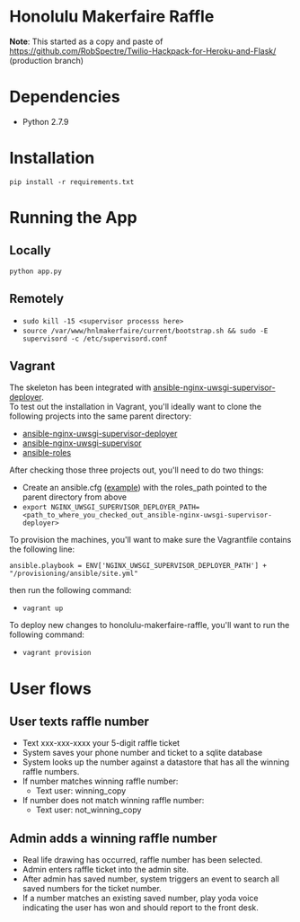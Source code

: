 # Honolulu Makerfaire Raffle

**Note**: This started as a copy and paste of https://github.com/RobSpectre/Twilio-Hackpack-for-Heroku-and-Flask/ (production branch)

# Dependencies

  * Python 2.7.9

# Installation

`pip install -r requirements.txt`

# Running the App

## Locally

`python app.py`

## Remotely

  - `sudo kill -15 <supervisor processs here>`
  - `source /var/www/hnlmakerfaire/current/bootstrap.sh && sudo -E supervisord -c /etc/supervisord.conf`

## Vagrant

The skeleton has been integrated with
[ansible-nginx-uwsgi-supervisor-deployer](http://github.com/ryankanno/ansible-nginx-uwsgi-supervisor-deployer).  
To test out the installation in Vagrant, you'll ideally want to clone the following projects into the same parent directory:

* [ansible-nginx-uwsgi-supervisor-deployer](http://github.com/ryankanno/ansible-nginx-uwsgi-supervisor-deployer)
* [ansible-nginx-uwsgi-supervisor](http://github.com/ryankanno/ansible-nginx-uwsgi-supervisor)
* [ansible-roles](http://github.com/ryankanno/ansible-roles)

After checking those three projects out, you'll need to do two things:

* Create an ansible.cfg ([example](http://github.com/ryankanno/flask-skeleton/tree/master/ansible.cfg.example)) with the roles_path pointed to the parent directory from above
* `export NGINX_UWSGI_SUPERVISOR_DEPLOYER_PATH=<path_to_where_you_checked_out_ansible-nginx-uwsgi-supervisor-deployer>`

To provision the machines, you'll want to make sure the Vagrantfile contains
the following line:

`ansible.playbook = ENV['NGINX_UWSGI_SUPERVISOR_DEPLOYER_PATH'] + "/provisioning/ansible/site.yml"`

then run the following command:

* `vagrant up`

To deploy new changes to honolulu-makerfaire-raffle, you'll want to run the following command:

* `vagrant provision`

# User flows

## User texts raffle number

  - Text xxx-xxx-xxxx your 5-digit raffle ticket
  - System saves your phone number and ticket to a sqlite database
  - System looks up the number against a datastore that has all the winning raffle
    numbers.
  - If number matches winning raffle number:
    - Text user: winning_copy
  - If number does not match winning raffle number:
    - Text user: not_winning_copy

## Admin adds a winning raffle number

  - Real life drawing has occurred, raffle number has been selected.
  - Admin enters raffle ticket into the admin site.
  - After admin has saved number, system triggers an event to search all saved
    numbers for the ticket number.
  - If a number matches an existing saved number, play yoda voice indicating
    the user has won and should report to the front desk.

